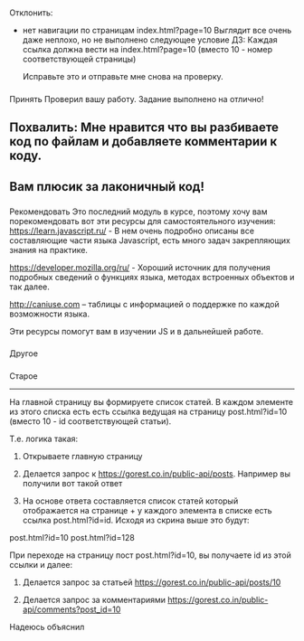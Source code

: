 ###
Отклонить:
- нет навигации по страницам index.html?page=10
    Выглядит все очень даже неплохо, но не выполнено следующее условие ДЗ:
    Каждая ссылка должна вести на index.html?page=10 (вместо 10 - номер соответствующей страницы)

    Исправьте это и отправьте мне снова на проверку.



###
Принять
Проверил вашу работу. Задание выполнено на отлично!

###
Похвалить:
Мне нравится что вы разбиваете код по файлам и добавляете комментарии к коду.
---
Вам плюсик за лаконичный код!
---

###
Рекомендовать
Это последний модуль в курсе, поэтому хочу вам порекомендовать вот эти ресурсы для самостоятельного изучения:
https://learn.javascript.ru/ - В нем очень подробно описаны все составляющие части языка Javascript, есть много задач закрепляющих знания на практике.

https://developer.mozilla.org/ru/ - Хороший источник для получения подробных сведений о функциях языка, методах встроенных объектов и так далее.

http://caniuse.com – таблицы с информацией о поддержке по каждой возможности языка.

Эти ресурсы помогут вам в изучении JS и в дальнейшей работе.

###
Другое


###
Старое


---
На главной страницу вы формируете список статей. В каждом элементе из этого списка есть есть ссылка ведущая на страницу post.html?id=10 (вместо 10 - id соответствующей статьи).

Т.е. логика такая:

1. Открываете главную страницу

2. Делается запрос к https://gorest.co.in/public-api/posts. Например вы получили вот такой ответ


3. На основе ответа составляется список статей который отображается на странице + у каждого элемента в списке есть ссылка post.html?id=id. Исходя из скрина выше это будут:

post.html?id=10
post.html?id=128


При переходе на страницу пост post.html?id=10, вы получаете id из этой ссылки и далее:

1. Делается запрос за статьей https://gorest.co.in/public-api/posts/10

2. Делается запрос за комментариями https://gorest.co.in/public-api/comments?post_id=10

Надеюсь объяснил   
